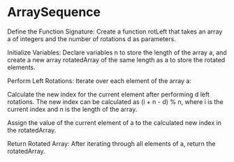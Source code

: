 # ArraySequence
Define the Function Signature: Create a function rotLeft that takes an array a of integers and the number of rotations d as parameters.

Initialize Variables: Declare variables n to store the length of the array a, and create a new array rotatedArray of the same length as a to store the rotated elements.

Perform Left Rotations: Iterate over each element of the array a:

Calculate the new index for the current element after performing d left rotations. The new index can be calculated as (i + n - d) % n, where i is the current index and n is the length of the array.

Assign the value of the current element of a to the calculated new index in the rotatedArray.

Return Rotated Array: After iterating through all elements of a, return the rotatedArray.
